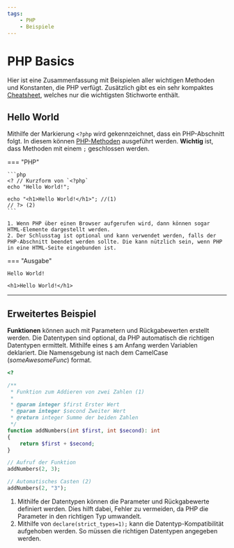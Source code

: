 ```yaml
---
tags:
    - PHP
    - Beispiele
---
```


# PHP Basics

Hier ist eine Zusammenfassung mit Beispielen aller wichtigen Methoden und Konstanten, die PHP verfügt. Zusätzlich gibt es ein sehr kompaktes [Cheatsheet](Cheatsheet.md), welches nur die wichtigsten Stichworte enthält.

## Hello World

Mithilfe der Markierung `<?php` wird gekennzeichnet, dass ein PHP-Abschnitt folgt. In diesem können [PHP-Methoden](https://www.w3schools.com/php/php_ref_overview.asp) ausgeführt werden. **Wichtig** ist, dass Methoden mit einem `;` geschlossen werden.

=== "PHP"

    ```php
    <? // Kurzform von `<?php`
    echo "Hello World!";

    echo "<h1>Hello World!</h1>"; //(1)
    // ?> (2)
    ```

    1. Wenn PHP über einen Browser aufgerufen wird, dann können sogar HTML-Elemente dargestellt werden.
    2. Der Schlusstag ist optional und kann verwendet werden, falls der PHP-Abschnitt beendet werden sollte. Die kann nützlich sein, wenn PHP in eine HTML-Seite eingebunden ist.

=== "Ausgabe"

    Hello World!

    <h1>Hello World!</h1>

---

## Erweitertes Beispiel

**Funktionen** können auch mit Parametern und Rückgabewerten erstellt werden. Die Datentypen sind optional, da PHP automatisch die richtigen Datentypen ermittelt. Mithilfe eines `$` am Anfang werden Variablen deklariert. Die Namensgebung ist nach dem CamelCase (_someAwesomeFunc_) format.

```php
<?

/**
 * Funktion zum Addieren von zwei Zahlen (1)
 *
 * @param integer $first Erster Wert
 * @param integer $second Zweiter Wert
 * @return integer Summe der beiden Zahlen
 */
function addNumbers(int $first, int $second): int
{
    return $first + $second;
}

// Aufruf der Funktion
addNumbers(2, 3);

// Automatisches Casten (2)
addNumbers(2, "3");
```

1. Mithilfe der Datentypen können die Parameter und Rückgabewerte definiert werden. Dies hilft dabei, Fehler zu vermeiden, da PHP die Parameter in den richtigen Typ umwandelt.
2. Mithilfe von `declare(strict_types=1);` kann die Datentyp-Kompatibilität aufgehoben werden. So müssen die richtigen Datentypen angegeben werden.
